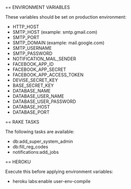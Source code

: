 
== ENVIRONMENT VARIABLES

These variables should be set on production environment:

* HTTP_HOST
* SMTP_HOST (example: smtp.gmail.com)
* SMTP_PORT
* SMTP_DOMAIN (example: mail.google.com)
* SMTP_USERNAME
* SMTP_PASSWORD
* NOTIFICATION_MAIL_SENDER
* FACEBOOK_APP_ID
* FACEBOOK_APP_SECRET
* FACEBOOK_APP_ACCESS_TOKEN
* DEVISE_SECRET_KEY
* BASE_SECRET_KEY
* DATABASE_NAME
* DATABASE_USER_NAME
* DATABASE_USER_PASSWORD
* DATABASE_HOST
* DATABASE_PORT


== RAKE TASKS

The following tasks are available:

* db:add_super_system_admin
* db:fill_reg_codes
* notifications:add_jobs


== HEROKU

Execute this before applying environment variables:

* heroku labs:enable user-env-compile